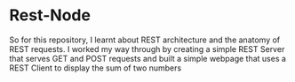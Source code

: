 # Rest-Node

So for this repository, I learnt about REST architecture and the anatomy of REST requests. I worked my way through by creating a simple REST Server that serves GET and POST requests and built a simple webpage that uses a REST Client to display the sum of two numbers

